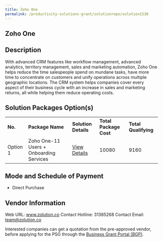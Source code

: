 ```yaml
---
title: Zoho One
permalink: /productivity-solutions-grant/solutionrepo/solution1530
---
```


## Zoho One

## Description

With advanced CRM features like workflow management, advanced analytics, territory management, sales and marketing automation, Zoho One helps reduce the time salespeople spend on mundane tasks, have more time to concentrate on customers and unify operations across multiple geographic locations. The CRM system helps companies cover every aspect of their business cycle with an increase in sales and marketing returns, all while helping them reduce operating costs.

## Solution Packages Option(s)

<table>
<tr>
<td><b>No.</b></td>
<td><b>Package Name</b></td>
<td><b>Solution Details</b></td>
<td><b>Total Package Cost</b></td>
<td><b>Total Qualifying</b></td>
</tr>
<tr>
<td>Option 1</td>
<td>Zoho One-11 Users + Onboarding Services</td>
<td><a href='https://www.gobusiness.gov.sg/images/psg/Desensitised_Zolution_Annex_3_CR_wef_22_July_2021_Part_5.pdf'>View Details</a></td>
<td>10080</td>
<td>9160</td>
</tr>
</table>

## Mode and Schedule of Payment

 - Direct Purchase

## Vendor Information

 Web URL: www.zolution.co 
Contact Hotline: 31385268 
Contact Email: team@zolution.co 


Interested companies can get a quotation from the pre-approved vendor, before applying for the PSG through the <a href='https://www.businessgrants.gov.sg/'>Business Grant Portal (BGP)</a>.
<script src="/jquery/resize-tables.js"></script>

